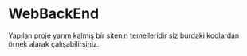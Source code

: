 # WebBackEnd
Yapılan proje yarım kalmış bir sitenin temelleridir siz burdaki kodlardan örnek alarak çalışabilirsiniz.

